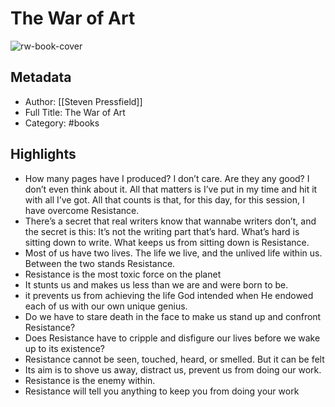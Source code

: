 # The War of Art

![rw-book-cover](https://media.shortform.com/covers/png/the-war-of-art-cover.png)

## Metadata
- Author: [[Steven Pressfield]]
- Full Title: The War of Art
- Category: #books

## Highlights
- How many pages have I produced? I don’t care. Are they any good? I don’t even think about it. All that matters is I’ve put in my time and hit it with all I’ve got. All that counts is that, for this day, for this session, I have overcome Resistance.
- There’s a secret that real writers know that wannabe writers don’t, and the secret is this: It’s not the writing part that’s hard. What’s hard is sitting down to write. What keeps us from sitting down is Resistance.
- Most of us have two lives. The life we live, and the unlived life within us. Between the two stands Resistance.
- Resistance is the most toxic force on the planet
- It stunts us and makes us less than we are and were born to be.
- it prevents us from achieving the life God intended when He endowed each of us with our own unique genius.
- Do we have to stare death in the face to make us stand up and confront Resistance?
- Does Resistance have to cripple and disfigure our lives before we wake up to its existence?
- Resistance cannot be seen, touched, heard, or smelled. But it can be felt
- Its aim is to shove us away, distract us, prevent us from doing our work.
- Resistance is the enemy within.
- Resistance will tell you anything to keep you from doing your work
